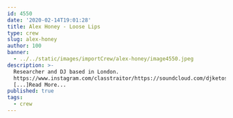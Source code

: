 ```yaml
---
id: 4550
date: '2020-02-14T19:01:28'
title: Alex Honey - Loose Lips
type: crew
slug: alex-honey
author: 100
banner:
  - ../../static/images/importCrew/alex-honey/image4550.jpeg
description: >-
  Researcher and DJ based in London.
  https://www.instagram.com/classtraitor/https://soundcloud.com/djketosis
  [...]Read More...
published: true
tags:
  - crew
---
```

